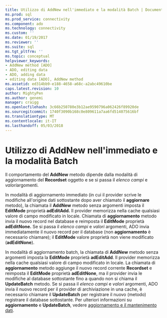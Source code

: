 ```yaml
---
title: Utilizzo di AddNew nell'immediato e la modalità Batch | Documenti Microsoft
ms.prod: sql
ms.prod_service: connectivity
ms.component: ado
ms.technology: connectivity
ms.custom: ''
ms.date: 01/19/2017
ms.reviewer: ''
ms.suite: sql
ms.tgt_pltfrm: ''
ms.topic: conceptual
helpviewer_keywords:
- AddNew method [ADO]
- ADO, editing data
- ADO, adding data
- editing data [ADO], AddNew method
ms.assetid: ed314bb9-e188-4658-a68c-a2abc49610be
caps.latest.revision: 10
author: MightyPen
ms.author: genemi
manager: craigg
ms.openlocfilehash: 3c66b250780e3b12ae9590796a062426f89920de
ms.sourcegitcommit: 1740f3090b168c0e809611a7aa6fd514075616bf
ms.translationtype: MT
ms.contentlocale: it-IT
ms.lasthandoff: 05/03/2018
---
```

# <a name="using-addnew-in-immediate-and-batch-modes"></a>Utilizzo di AddNew nell'immediato e la modalità Batch
Il comportamento del **AddNew** metodo dipende dalla modalità di aggiornamento del **Recordset** oggetto e se si passa il *elenco campi* e *valori*argomenti.  
  
 In modalità di aggiornamento immediato (in cui il provider scrive le modifiche all'origine dati sottostante dopo aver chiamato il **aggiornare** metodo), la chiamata il **AddNew** metodo senza argomenti imposta il  **EditMode** proprietà **adEditAdd.** Il provider memorizza nella cache qualsiasi valore di campo modificato in locale. Chiamata di **aggiornamento** metodo invia il nuovo record nel database e reimposta il **EditMode** proprietà **adEditNone.** Se si passa il *elenco campi* e *valori* argomenti, ADO invia immediatamente il nuovo record per il database (non **aggiornamento** è necessario chiamare); il **EditMode**  valore proprietà non viene modificato (**adEditNone**).  
  
 In modalità di aggiornamento batch, la chiamata di **AddNew** metodo senza argomenti imposta la **EditMode** proprietà **adEditAdd**. Il provider memorizza nella cache qualsiasi valore di campo modificato in locale. La chiamata di **aggiornamento** metodo aggiunge il nuovo record corrente **Recordset** e reimposta il **EditMode** proprietà **adEditNone**, ma il provider invia le modifiche al database sottostante fino a quando non si chiama il **UpdateBatch** metodo. Se si passa il *elenco campi* e *valori* argomenti, ADO invia il nuovo record per il provider di archiviazione in una cache, è necessario chiamare il **UpdateBatch** per registrare il nuovo (metodo) registrare il database sottostante. Per ulteriori informazioni su **aggiornamento** e **UpdateBatch**, vedere [aggiornamento e il mantenimento dati](../../../ado/guide/data/updating-and-persisting-data.md).
